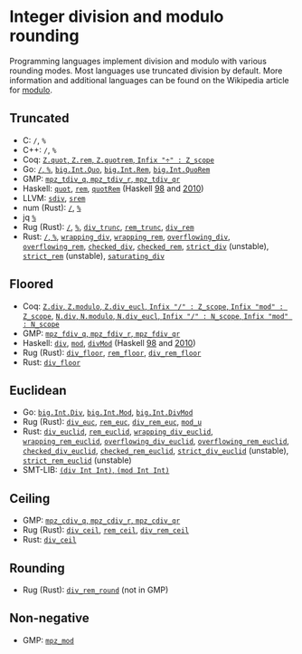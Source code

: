 # Integer division and modulo rounding

Programming languages implement division and modulo with various rounding modes.
Most languages use truncated division by default. More information and
additional languages can be found on the Wikipedia article for [modulo](https://en.wikipedia.org/wiki/Modulo).

## Truncated

- C: `/`, `%`
- C++: `/`, `%`
- Coq: [`Z.quot`, `Z.rem`, `Z.quotrem`, `Infix "÷" : Z_scope`](https://coq.inria.fr/library/Coq.ZArith.BinIntDef.html#lab494)
- Go:
  [`/`, `%`](https://go.dev/ref/spec#Integer_operators),
  [`big.Int.Quo`](https://go.dev/pkg/math/big/#Int.Quo),
  [`big.Int.Rem`](https://go.dev/pkg/math/big/#Int.Rem),
  [`big.Int.QuoRem`](https://go.dev/pkg/math/big/#Int.QuoRem)
- GMP: [`mpz_tdiv_q`, `mpz_tdiv_r`, `mpz_tdiv_qr`](https://gmplib.org/manual/Integer-Division)
- Haskell:
  [`quot`](https://hackage.haskell.org/package/base/docs/Prelude.html#v:quot),
  [`rem`](https://hackage.haskell.org/package/base/docs/Prelude.html#v:rem),
  [`quotRem`](https://hackage.haskell.org/package/base/docs/Prelude.html#v:quotRem)
  (Haskell [98](https://www.haskell.org/onlinereport/basic.html#sect6.4.2)
  and [2010](https://www.haskell.org/onlinereport/haskell2010/haskellch6.html#x13-1370006.4.2))
- LLVM:
  [`sdiv`](https://llvm.org/docs/LangRef.html#sdiv-instruction),
  [`srem`](https://llvm.org/docs/LangRef.html#srem-instruction)
- num (Rust):
  [`/`](https://docs.rs/num/latest/num/struct.BigInt.html#impl-Div%3C%26%27a%20BigInt%3E),
  [`%`](https://docs.rs/num/latest/num/struct.BigInt.html#impl-Rem%3C%26%27a%20BigInt%3E)
- jq [`%`](https://github.com/stedolan/jq/blob/master/src/builtin.c#L396)
- Rug (Rust):
  [`/`](https://docs.rs/rug/latest/rug/struct.Integer.html#impl-Div%3C%26Integer%3E-for-Integer),
  [`%`](https://docs.rs/rug/latest/rug/struct.Integer.html#impl-Rem%3C%26Integer%3E-for-Integer),
  [`div_trunc`](https://docs.rs/rug/latest/rug/ops/trait.DivRounding.html#tymethod.div_trunc),
  [`rem_trunc`](https://docs.rs/rug/latest/rug/ops/trait.RemRounding.html#tymethod.rem_trunc),
  [`div_rem`](https://docs.rs/rug/latest/rug/struct.Integer.html#method.div_rem)
- Rust:
  [`/`, `%`](https://doc.rust-lang.org/stable/reference/expressions/operator-expr.html#arithmetic-and-logical-binary-operators),
  [`wrapping_div`](https://doc.rust-lang.org/std/primitive.i64.html#method.wrapping_div),
  [`wrapping_rem`](https://doc.rust-lang.org/std/primitive.i64.html#method.wrapping_rem),
  [`overflowing_div`](https://doc.rust-lang.org/std/primitive.i64.html#method.overflowing_div),
  [`overflowing_rem`](https://doc.rust-lang.org/std/primitive.i64.html#method.overflowing_rem),
  [`checked_div`](https://doc.rust-lang.org/std/primitive.i64.html#method.checked_div),
  [`checked_rem`](https://doc.rust-lang.org/std/primitive.i64.html#method.checked_rem),
  [`strict_div`](https://doc.rust-lang.org/std/primitive.i64.html#method.strict_div) (unstable),
  [`strict_rem`](https://doc.rust-lang.org/std/primitive.i64.html#method.strict_rem) (unstable),
  [`saturating_div`](https://doc.rust-lang.org/std/primitive.i64.html#method.saturating_div)

## Floored

- Coq:
  [`Z.div`, `Z.modulo`, `Z.div_eucl`, `Infix "/" : Z_scope`, `Infix "mod" : Z_scope`](https://coq.inria.fr/library/Coq.ZArith.BinIntDef.html#lab493),
  [`N.div`, `N.modulo`, `N.div_eucl`, `Infix "/" : N_scope`, `Infix "mod" : N_scope`](https://coq.inria.fr/library/Coq.NArith.BinNatDef.html#N.div_eucl)
- GMP: [`mpz_fdiv_q`, `mpz_fdiv_r`, `mpz_fdiv_qr`](https://gmplib.org/manual/Integer-Division)
- Haskell:
  [`div`](https://hackage.haskell.org/package/base/docs/Prelude.html#v:div),
  [`mod`](https://hackage.haskell.org/package/base/docs/Prelude.html#v:mod),
  [`divMod`](https://hackage.haskell.org/package/base/docs/Prelude.html#v:divMod)
  (Haskell [98](https://www.haskell.org/onlinereport/basic.html#sect6.4.2)
  and [2010](https://www.haskell.org/onlinereport/haskell2010/haskellch6.html#x13-1370006.4.2))
- Rug (Rust):
  [`div_floor`](https://docs.rs/rug/latest/rug/ops/trait.DivRounding.html#tymethod.div_floor),
  [`rem_floor`](https://docs.rs/rug/latest/rug/ops/trait.RemRounding.html#tymethod.rem_floor),
  [`div_rem_floor`](https://docs.rs/rug/latest/rug/struct.Integer.html#method.div_rem_floor)
- Rust: [`div_floor`](https://doc.rust-lang.org/std/primitive.i64.html#method.div_floor)

## Euclidean

- Go:
  [`big.Int.Div`](https://go.dev/pkg/math/big/#Int.Div),
  [`big.Int.Mod`](https://go.dev/pkg/math/big/#Int.Mod),
  [`big.Int.DivMod`](https://go.dev/pkg/math/big/#Int.DivMod)
- Rug (Rust):
  [`div_euc`](https://docs.rs/rug/latest/rug/ops/trait.DivRounding.html#tymethod.div_euc),
  [`rem_euc`](https://docs.rs/rug/latest/rug/ops/trait.RemRounding.html#tymethod.rem_euc),
  [`div_rem_euc`](https://docs.rs/rug/latest/rug/struct.Integer.html#method.div_rem_euc),
  [`mod_u`](https://docs.rs/rug/latest/rug/struct.Integer.html#method.mod_u)
- Rust:
  [`div_euclid`](https://doc.rust-lang.org/std/primitive.i64.html#method.div_euclid),
  [`rem_euclid`](https://doc.rust-lang.org/std/primitive.i64.html#method.rem_euclid),
  [`wrapping_div_euclid`](https://doc.rust-lang.org/std/primitive.i64.html#method.wrapping_div_euclid),
  [`wrapping_rem_euclid`](https://doc.rust-lang.org/std/primitive.i64.html#method.wrapping_rem_euclid),
  [`overflowing_div_euclid`](https://doc.rust-lang.org/std/primitive.i64.html#method.overflowing_div_euclid),
  [`overflowing_rem_euclid`](https://doc.rust-lang.org/std/primitive.i64.html#method.overflowing_rem_euclid),
  [`checked_div_euclid`](https://doc.rust-lang.org/std/primitive.i64.html#method.checked_div_euclid),
  [`checked_rem_euclid`](https://doc.rust-lang.org/std/primitive.i64.html#method.checked_rem_euclid),
  [`strict_div_euclid`](https://doc.rust-lang.org/std/primitive.i64.html#method.strict_div_euclid) (unstable),
  [`strict_rem_euclid`](https://doc.rust-lang.org/std/primitive.i64.html#method.strict_rem_euclid) (unstable)
- SMT-LIB: [`(div Int Int)`, `(mod Int Int)`](https://smtlib.cs.uiowa.edu/theories-Ints.shtml)

## Ceiling

- GMP: [`mpz_cdiv_q`, `mpz_cdiv_r`, `mpz_cdiv_qr`](https://gmplib.org/manual/Integer-Division)
- Rug (Rust):
  [`div_ceil`](https://docs.rs/rug/latest/rug/ops/trait.DivRounding.html#tymethod.div_ceil),
  [`rem_ceil`](https://docs.rs/rug/latest/rug/ops/trait.RemRounding.html#tymethod.rem_ceil),
  [`div_rem_ceil`](https://docs.rs/rug/latest/rug/struct.Integer.html#method.div_rem_ceil)
- Rust: [`div_ceil`](https://doc.rust-lang.org/std/primitive.i64.html#method.div_ceil)

## Rounding

- Rug (Rust): [`div_rem_round`](https://docs.rs/rug/latest/rug/struct.Integer.html#method.div_rem_round)
  (not in GMP)

## Non-negative

- GMP: [`mpz_mod`](https://gmplib.org/manual/Integer-Division)
